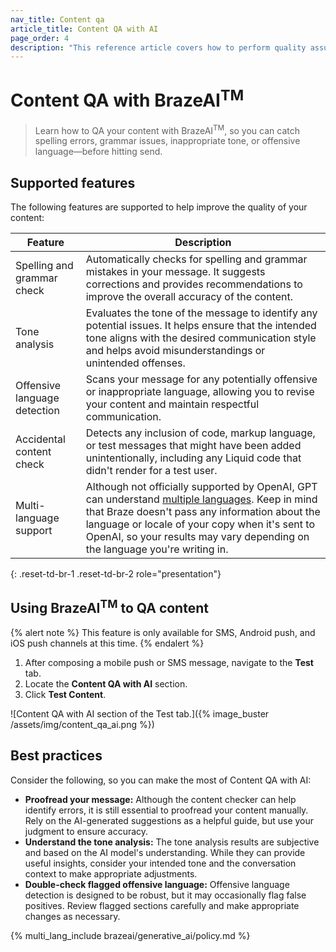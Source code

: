 ```yaml
---
nav_title: Content qa
article_title: Content QA with AI
page_order: 4
description: "This reference article covers how to perform quality assurance on your message content with AI directly from the message composer."
---
```


# Content QA with BrazeAI<sup>TM</sup>

> Learn how to QA your content with BrazeAI<sup>TM</sup>, so you can catch spelling errors, grammar issues, inappropriate tone, or offensive language&#8212;before hitting send.

## Supported features

The following features are supported to help improve the quality of your content:

| Feature                     | Description |
|----------------------------|-------------|
| Spelling and grammar check | Automatically checks for spelling and grammar mistakes in your message. It suggests corrections and provides recommendations to improve the overall accuracy of the content. |
| Tone analysis              | Evaluates the tone of the message to identify any potential issues. It helps ensure that the intended tone aligns with the desired communication style and helps avoid misunderstandings or unintended offenses. |
| Offensive language detection | Scans your message for any potentially offensive or inappropriate language, allowing you to revise your content and maintain respectful communication. |
| Accidental content check   | Detects any inclusion of code, markup language, or test messages that might have been added unintentionally, including any Liquid code that didn't render for a test user. |
| Multi-language support     | Although not officially supported by OpenAI, GPT can understand [multiple languages](https://openai.com/research/gpt-4#:~:text=GPT%2D4%203%2Dshot%20accuracy%20on%20MMLU%20across%20languages). Keep in mind that Braze doesn't pass any information about the language or locale of your copy when it's sent to OpenAI, so your results may vary depending on the language you're writing in. |
{: .reset-td-br-1 .reset-td-br-2 role="presentation"}

## Using BrazeAI<sup>TM</sup> to QA content

{% alert note %}
This feature is only available for SMS, Android push, and iOS push channels at this time.
{% endalert %}

1. After composing a mobile push or SMS message, navigate to the **Test** tab.
2. Locate the **Content QA with AI** section.
3. Click **Test Content**.

![Content QA with AI section of the Test tab.]({% image_buster /assets/img/content_qa_ai.png %})

## Best practices

Consider the following, so you can make the most of Content QA with AI:

- **Proofread your message:** Although the content checker can help identify errors, it is still essential to proofread your content manually. Rely on the AI-generated suggestions as a helpful guide, but use your judgment to ensure accuracy.
- **Understand the tone analysis:** The tone analysis results are subjective and based on the AI model's understanding. While they can provide useful insights, consider your intended tone and the conversation context to make appropriate adjustments.
- **Double-check flagged offensive language:** Offensive language detection is designed to be robust, but it may occasionally flag false positives. Review flagged sections carefully and make appropriate changes as necessary.

{% multi_lang_include brazeai/generative_ai/policy.md %}
